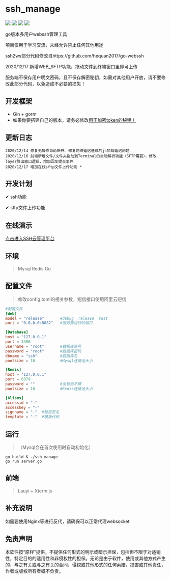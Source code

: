 # ssh_manage

![](https://img.shields.io/github/license/t924417424/ssh_manage)
![](https://img.shields.io/github/stars/t924417424/ssh_manage)
![](https://img.shields.io/github/forks/t924417424/ssh_manage)
![](https://img.shields.io/github/issues/t924417424/ssh_manage)

go版本多用户webssh管理工具

项目仅用于学习交流，未经允许禁止任何其他用途

ssh2ws部分代码修改自https://github.com/hequan2017/go-webssh

2020/12/17 新增WEB_SFTP功能，拖动文件到终端窗口里即可上传

服务端不保存用户明文密码，且不保存解密秘钥，如需对其他用户开放，请不要修改此部分代码，以免造成不必要的损失！


## 开发框架
- Gin + gorm
- 如果你要搭建自己的版本，请务必修改[用于加密token的秘钥！](config.toml#L27 "config.toml")

## 更新日志
    2020/12/14 修复无操作自动断开、修复网络延迟造成的js加载延迟问题
    2020/12/16 前端新增文件/文件夹拖动到Terminal的自动解析功能（SFTP需要），修改layer弹出窗口逻辑，增加回车提交事件
    2020/12/17 增加在线sftp文件上传功能 *
## 开发计划
✔ ssh功能

✔ sftp文件上传功能

## 在线演示
[点击进入SSH云管理平台](https://www.do18.cn)
 
## 环境
> Mysql
> Redis
> Go

## 配置文件
>  修改config.toml的相关参数，短信接口使用阿里云短信
```toml
#配置文件
[Web]
model = "release"       #debug  release  test
port = "0.0.0.0:8082"   #服务要运行的端口

[Database]
host = "127.0.0.1"
port = 3306
username = "root"       #数据库账号
password = "root"       #数据库密码
dbname = "ssh"          #数据库名
poolsize = 10           #Mysql连接池大小

[Redis]
host = "127.0.0.1"
port = 6379
password = ""           #没有则不填
poolsize = 10           #Redis连接池大小

[Alisms]
accessid = "—"
accesskey = "-"
signname = "-"  #短信签名
template = "-"  #模板代码

```
## 运行
> （Mysql会在首次使用时自动初始化）
```shell script
go build & ./ssh_manage
go run server.go 
```

## 前端
> Lauyi + Xterm.js


## 补充说明
如需要使用Nginx等进行反代，请确保可以正常代理websocket

## 免责声明  
本软件按“原样”提供，不提供任何形式的明示或暗示担保，包括但不限于对适销性，特定目的的适用性和非侵权性的担保。无论是由于软件，使用或其他方式产生的，与之有关或与之有关的合同，侵权或其他形式的任何索赔，损害或其他责任，作者或版权所有者概不负责。
